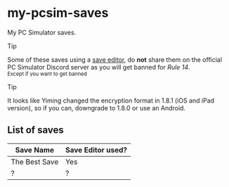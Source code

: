 # my-pcsim-saves
My PC Simulator saves.

> [!TIP]
> Some of these saves using a [save editor](https://discord.gg/CZgJnHgv4s), do **not** share them on the official PC Simulator Discord server as you will get banned for *Rule 14*.\
<sup>Except if you want to get banned</sup>

> [!TIP]
> It looks like Yiming changed the encryption format in 1.8.1 (iOS and iPad version), so if you can, downgrade to 1.8.0 or use an Android.


## List of saves


| Save Name    | Save Editor used?|
|---------------|------------------|
| The Best Save |  Yes             |
| ?             | ?                |

